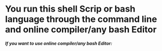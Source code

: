 <h1>You run this shell Scrip or bash language through the command line and online compiler/any bash Editor</h1>

<h5>If you want to use online compiler/any bash Editor:</h5>
